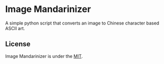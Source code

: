 # Image Mandarinizer
A simple python script that converts an image to Chinese character based ASCII art.

## License
Image Mandarinizer is under the [MIT](./LICENSE).
